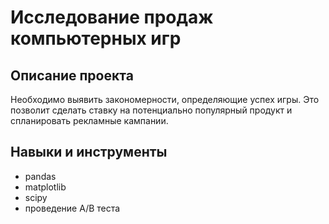 # Исследование продаж компьютерных игр

## Описание проекта
Необходимо выявить закономерности, определяющие успех игры. Это позволит сделать ставку на потенциально популярный продукт и спланировать рекламные кампании. 

## Навыки и инструменты
- pandas
- matplotlib
- scipy
- проведение A/B теста


